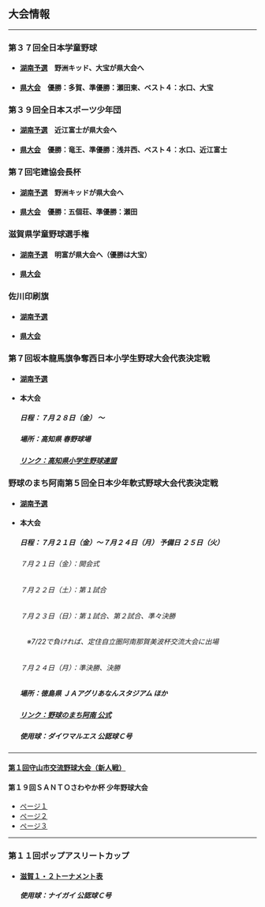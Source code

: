 ## 大会情報
---
### 第３７回全日本学童野球
  - #### [湖南予選](03-01-01.jpg)　野洲キッド、大宝が県大会へ
  - #### [県大会](03-01-02.jpg)　優勝：多賀、準優勝：瀬田東、ベスト４：水口、大宝

### 第３９回全日本スポーツ少年団
  - #### [湖南予選](03-02-01.jpg)　近江富士が県大会へ
  - #### [県大会](03-02-02.jpg)　優勝：竜王、準優勝：浅井西、ベスト４：水口、近江富士

### 第７回宅建協会長杯
  - #### [湖南予選](03-03-01.jpg)　野洲キッドが県大会へ
  - #### [県大会](03-03-02.jpg)　優勝：五個荘、準優勝：瀬田

### 滋賀県学童野球選手権
  - #### [湖南予選](03-04-01.jpg)　明富が県大会へ（優勝は大宝）
  - #### [県大会](03-04-02.jpg)

### 佐川印刷旗
  - #### [湖南予選](03-05-01.jpg)
  - #### [県大会](03-05-02.jpg)

### 第７回坂本龍馬旗争奪西日本小学生野球大会代表決定戦
  - #### [湖南予選](03-06-01.jpg)
  - #### 本大会
    ##### 日程：７月２８日（金）  ～
    ##### 場所：高知県 春野球場
    ##### [リンク：高知県小学生野球連盟](http://kochi-yakyu1.net/schedule.html)

### 野球のまち阿南第５回全日本少年軟式野球大会代表決定戦
  - #### [湖南予選](03-07-01.jpg)
  - #### 本大会
    ##### 日程：７月２１日（金）～７月２４日（月） 予備日 ２５日（火）
    ###### ７月２１日（金）：開会式
    ###### ７月２２日（土）：第１試合
    ###### ７月２３日（日）：第１試合、第２試合、準々決勝
    ###### 　※7/22で負ければ、定住自立圏阿南那賀美波杯交流大会に出場
    ###### ７月２４日（月）：準決勝、決勝
    ##### 場所：徳島県 ＪＡアグリあなんスタジアム ほか
    ##### [リンク：野球のまち阿南 公式](http://baseball.city.anan.tokushima.jp/top.htm#8)
    ##### 使用球：ダイワマルエス 公認球Ｃ号

---
#### [第１回守山市交流野球大会（新人戦）](03-08.jpg)
#### 第１９回ＳＡＮＴＯさわやか杯 少年野球大会
  - [ページ１](03-09-01.jpg)
  - [ページ２](03-09-02.jpg)
  - [ページ３](03-09-03.jpg)

---
### 第１１回ポップアスリートカップ
  - #### [滋賀１・２トーナメント表](http://www.pop.co.jp/tg/popcup/score/tournament.php?gid=11&tid=320)
    ##### 使用球：ナイガイ 公認球Ｃ号

